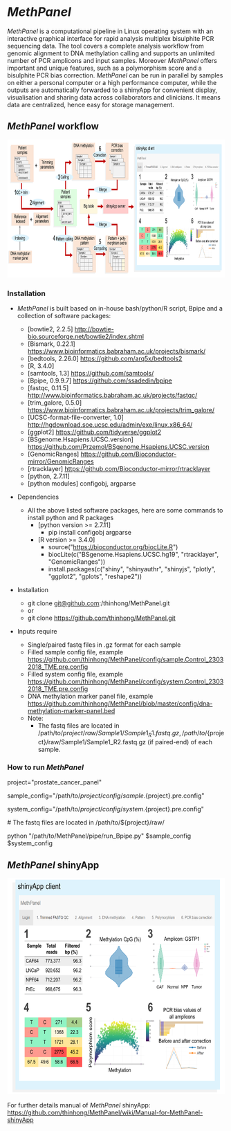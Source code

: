 # *MethPanel*

*MethPanel* is a computational pipeline in Linux operating system with an interactive graphical interface for rapid analysis multiplex bisulphite PCR sequencing data. The tool covers a complete analysis workflow from genomic alignment to DNA methylation calling and supports an unlimited number of PCR amplicons and input samples. Moreover *MethPanel* offers important and unique features, such as a polymorphism score and a bisulphite PCR bias correction. *MethPanel* can be run in parallel by samples on either a personal computer or a high performance computer, while the outputs are automatically forwarded to a shinyApp for convenient display, visualisation and sharing data across collaborators and clinicians. It means data are centralized, hence easy for storage management.

## *MethPanel* workflow
<img src="figures/Fig_update6.png" height="320">

### Installation
* *MethPanel* is built based on in-house bash/python/R script, Bpipe and a collection of software packages:
  * [bowtie2, 2.2.5]                   http://bowtie-bio.sourceforge.net/bowtie2/index.shtml
  * [Bismark, 0.22.1]                  https://www.bioinformatics.babraham.ac.uk/projects/bismark/
  * [bedtools, 2.26.0]                 https://github.com/arq5x/bedtools2
  * [R, 3.4.0]
  * [samtools, 1.3]                    https://github.com/samtools/
  * [Bpipe, 0.9.9.7]                   https://github.com/ssadedin/bpipe
  * [fastqc, 0.11.5]                   http://www.bioinformatics.babraham.ac.uk/projects/fastqc/
  * [trim_galore, 0.5.0]                 https://www.bioinformatics.babraham.ac.uk/projects/trim_galore/
  * [UCSC-format-file-converter, 1.0]  http://hgdownload.soe.ucsc.edu/admin/exe/linux.x86_64/
  * [ggplot2]                          https://github.com/tidyverse/ggplot2
  * [BSgenome.Hsapiens.UCSC.version]   https://github.com/Przemol/BSgenome.Hsapiens.UCSC.version
  * [GenomicRanges]                    https://github.com/Bioconductor-mirror/GenomicRanges
  * [rtracklayer]                      https://github.com/Bioconductor-mirror/rtracklayer
  * [python, 2.7.11]
  * [python modules] configobj, argparse
  
* Dependencies
  * All the above listed software packages, here are some commands to install python and R packages
    * [python version >= 2.7.11] 
      * pip install configobj argparse
    * [R version >= 3.4.0] 
      * source("https://bioconductor.org/biocLite.R")
      * biocLite(c("BSgenome.Hsapiens.UCSC.hg19", "rtracklayer", "GenomicRanges")) 
      * install.packages(c("shiny", "shinyauthr", "shinyjs", "plotly", "ggplot2", "gplots", "reshape2"))

* Installation
  * git clone git@github.com:/thinhong/MethPanel.git
  * or
  * git clone https://github.com/thinhong/MethPanel.git
  
* Inputs require 
  * Single/paired fastq files in .gz format for each sample
  * Filled sample config file, example https://github.com/thinhong/MethPanel/config/sample.Control_23032018_TME.pre.config
  * Filled system config file, example https://github.com/thinhong/MethPanel/config/system.Control_23032018_TME.pre.config
  * DNA methylation marker panel file, example https://github.com/thinhong/MethPanel/blob/master/config/dna-methylation-marker-panel.bed
  * Note: 
       * The fastq files are located in /path/to/${project}/raw/Sample1/Sample1_R1.fastq.gz,                                        /path/to/${project}/raw/Sample1/Sample1_R2.fastq.gz (if paired-end) of each sample.

### How to run *MethPanel*

project="prostate_cancer_panel"

sample_config="/path/to/${project}/config/sample.${project}.pre.config"

system_config="/path/to/${project}/config/system.${project}.pre.config"

\# The fastq files are located in /path/to/${project}/raw/

python "/path/to/MethPanel/pipe/run_Bpipe.py" $sample_config $system_config

## *MethPanel* shinyApp
<img src="figures/shiny_client.png" height="500">

For further details manual of *MethPanel* shinyApp: https://github.com/thinhong/MethPanel/wiki/Manual-for-MethPanel-shinyApp
